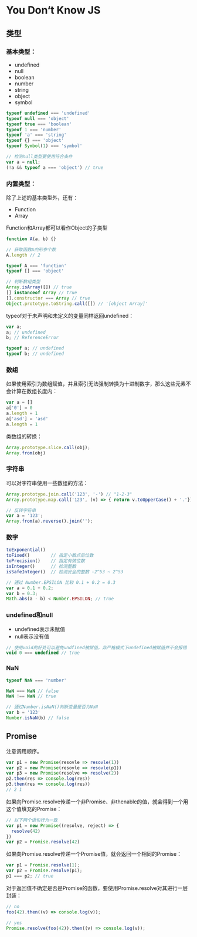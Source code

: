 # You Don‘t Know JS

## 类型

### 基本类型：

- undefined
- null
- boolean
- number
- string
- object
- symbol

```js
typeof undefined === 'undefined'
typeof null === 'object'
typeof true === 'boolean'
typeof 1 === 'number'
typeof 'a' === 'string'
typeof {} === 'object'
typeof Symbol(1) === 'symbol'

// 检测null类型要使用符合条件
var a = null;
(!a && typeof a === 'object') // true
```

### 内置类型：

除了上述的基本类型外，还有：

- Function
- Array

Function和Array都可以看作Object的子类型

```js
function A(a, b) {}

// 获取函数A的形参个数
A.length // 2

typeof A === 'function'
typeof [] === 'object'

// 判断数组类型
Array.isArray([]) // true
[] instanceof Array // true
[].constructor === Array // true
Object.prototype.toString.call([]) // '[object Array]'
```

typeof对于未声明和未定义的变量同样返回undefined：

```js
var a;
a; // undefined
b; // ReferenceError

typeof a; // undefined
typeof b; // undefined
```

### 数组

如果使用索引为数组赋值，并且索引无法强制转换为十进制数字，那么这些元素不会计算在数组长度内：

```js
var a = []
a['0'] = 0
a.length = 1
a['asd'] = 'asd'
a.length = 1
```

类数组的转换：

```js
Array.prototype.slice.call(obj);
Array.from(obj)
```

### 字符串

可以对字符串使用一些数组的方法：

```js
Array.prototype.join.call('123', '-') // "1-2-3"
Array.prototype.map.call('123', (v) => { return v.toUpperCase() + '.'}).join('') // "1.2.3."

// 反转字符串
var a = '123';
Array.from(a).reverse().join('');
```

### 数字

```js
toExponential()
toFixed()        // 指定小数点后位数
toPrecision()    // 指定有效位数
isInteger()      // 检测整数
isSafeInteger()  // 检测安全的整数 -2^53 ~ 2^53

// 通过 Number.EPSILON 比较 0.1 + 0.2 = 0.3
var a = 0.1 + 0.2;
var b = 0.3;
Math.abs(a - b) < Number.EPSILON; // true
```

### undefined和null

- undefined表示未赋值
- null表示没有值

```js
// 使用void的好处可以避免undfined被赋值，非严格模式下undefined被赋值并不会报错
void 0 === undefined // true
```

### NaN

```js
typeof NaN === 'number'

NaN === NaN // false
NaN !== NaN // true

// 通过Number.isNaN()判断变量是否为NaN
var b = '123'
Number.isNaN(b) // false
```



## Promise

注意调用顺序。

```js
var p1 = new Promise(resovle => resovle(1))
var p2 = new Promise(resovle => resovle(p1))
var p3 = new Promise(resolve => resolve(2))
p2.then(res => console.log(res))
p3.then(res => console.log(res))
// 2 1
```

如果向Promise.resolve传递一个非Promise、非thenable的值，就会得到一个用这个值填充的Promise：

```js
// 以下两个语句行为一致
var p1 = new Promise((resolve, reject) => {
  resolve(42)
})
var p2 = Promise.resolve(42)
```

如果向Promise.resolve传递一个Promise值，就会返回一个相同的Promise：

```js
var p1 = Promise.resolve(1);
var p2 = Promise.resolve(p1);
p1 === p2; // true
```

对于返回值不确定是否是Promise的函数，要使用Promise.resolve对其进行一层封装：

```js
// no
foo(42).then((v) => console.log(v));

// yes
Promise.resolve(foo(42)).then((v) => console.log(v));
```

